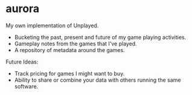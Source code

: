 # aurora
My own implementation of Unplayed.

*   Bucketing the past, present and future of my game playing activities.
*   Gameplay notes from the games that I've played.
*   A repository of metadata around the games.

Future Ideas:

*   Track pricing for games I might want to buy.
*   Ability to share or combine your data with others running the same software.
